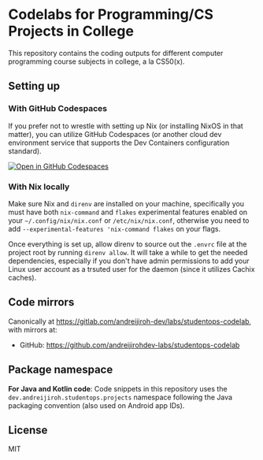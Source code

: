 # Codelabs for Programming/CS Projects in College

This repository contains the coding outputs for different computer programming
course subjects in college, a la CS50(x).

## Setting up

### With GitHub Codespaces

If you prefer not to wrestle with setting up Nix (or installing NixOS in that matter),
you can utilize GitHub Codespaces (or another cloud dev environment service that
supports the Dev Containers configuration standard).

[![Open in GitHub Codespaces](https://github.com/codespaces/badge.svg)](https://codespaces.new/andreijirohdev-labs/studentops-codelab)

### With Nix locally

Make sure Nix and `direnv` are installed on your machine, specifically you must
have both `nix-command` and `flakes` experimental features enabled on your
`~/.config/nix/nix.conf` or `/etc/nix/nix.conf`, otherwise you need to add
`--experimental-features 'nix-command flakes` on your flags.

Once everything is set up, allow direnv to source out the `.envrc` file at the
project root by running `direnv allow`. It will take a while to get the needed
dependencies, especially if you don't have admin permissions to add your Linux
user account as a trsuted user for the daemon (since it utilizes Cachix caches).

## Code mirrors

Canonically at <https://gitlab.com/andreijiroh-dev/labs/studentops-codelab>,
with mirrors at:

* GitHub: <https://github.com/andreijirohdev-labs/studentops-codelab>

## Package namespace

**For Java and Kotlin code**: Code snippets in this repository uses the
`dev.andreijiroh.studentops.projects` namespace following the Java packaging
convention (also used on Android app IDs).

## License

MIT
